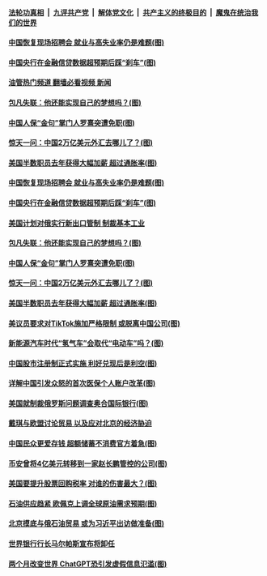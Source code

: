 ####  [法轮功真相](../../../../basic/blob/master/README.md?t=02210412) &nbsp;|&nbsp; [九评共产党](../../../../9ping.md/blob/master/README.md?t=02210412) &nbsp;|&nbsp; [解体党文化](../../../../jtdwh.md/blob/master/README.md?t=02210412)  &nbsp;|&nbsp; [共产主义的终极目的](../../../../gczydzjmd.md/blob/master/README.md?t=02210412) &nbsp;|&nbsp; [魔鬼在统治我们的世界](../../../../mgztzwmdsj.md/blob/master/README.md?t=02210412) 

#### [中国恢复现场招聘会 就业与高失业率仍是难题(图)](../pages/p5/1029423.md?t=02210412) 

#### [中国央行在金融信贷数据超预期后踩“刹车”(图)](../pages/p5/1029411.md?t=02210412) 

#### [油管热门频道 翻墙必看视频 新闻](http://129.146.143.75:81/youtube.html?02210412)

#### [包凡失联：他还能实现自己的梦想吗？(图)](../pages/p5/1029357.md?t=02210412) 

#### [中国人保“金句”掌门人罗熹突遭免职(图)](../pages/p5/1029358.md?t=02210412) 

#### [惊天一问：中国2万亿美元外汇去哪儿了？(图)](../pages/p5/1029353.md?t=02210412) 

#### [美国半数职员去年获得大幅加薪 超过通胀率(图)](../pages/p5/1029345.md?t=02210412) 

#### [中国恢复现场招聘会 就业与高失业率仍是难题(图)](../pages/p5/1029423.md?t=02210412) 

#### [中国央行在金融信贷数据超预期后踩“刹车”(图)](../pages/p5/1029411.md?t=02210412) 

#### [美国计划对俄实行新出口管制 制裁基本工业](../pages/p5/1029408.md?t=02210412) 

#### [包凡失联：他还能实现自己的梦想吗？(图)](../pages/p5/1029357.md?t=02210412) 

#### [中国人保“金句”掌门人罗熹突遭免职(图)](../pages/p5/1029358.md?t=02210412) 

#### [惊天一问：中国2万亿美元外汇去哪儿了？(图)](../pages/p5/1029353.md?t=02210412) 

#### [美国半数职员去年获得大幅加薪 超过通胀率(图)](../pages/p5/1029345.md?t=02210412) 

#### [美议员要求对TikTok施加严格限制 或脱离中国公司(图)](../pages/p5/1029344.md?t=02210412) 

#### [新能源汽车时代“氢气车”会取代“电动车”吗？(图)](../pages/p5/1029343.md?t=02210412) 

#### [中国股市注册制正式实施 利好兑现后是利空(图)](../pages/p5/1029282.md?t=02210412) 

#### [详解中国引发众怒的首次医保个人账户改革(图)](../pages/p5/1029286.md?t=02210412) 

#### [美国就制裁俄罗斯问题调查奥合国际银行(图)](../pages/p5/1029284.md?t=02210412) 

#### [戴琪与欧盟讨论贸易 以及应对北京的经济胁迫](../pages/p5/1029283.md?t=02210412) 

#### [中国民众更爱存钱 超额储蓄不消费官方着急(图)](../pages/p5/1029207.md?t=02210412) 

#### [币安曾将4亿美元转移到一家赵长鹏管控的公司(图)](../pages/p5/1029230.md?t=02210412) 

#### [美国要提升股票回购税率 对谁的伤害最大？(图)](../pages/p5/1029229.md?t=02210412) 

#### [石油供应趋紧 欧佩克上调全球原油需求预期(图)](../pages/p5/1029228.md?t=02210412) 

#### [北京摸底与俄石油贸易 或为习近平出访做准备(图)](../pages/p5/1029206.md?t=02210412) 

#### [世界银行行长马尔帕斯宣布将卸任](../pages/p5/1029198.md?t=02210412) 

#### [两个月改变世界 ChatGPT恐引发虚假信息氾滥(图)](../pages/p5/1029137.md?t=02210412) 

<img src='http://gfw-breaker.win/goodnews/indexes/p5.md' width='0px' height='0px'/>
